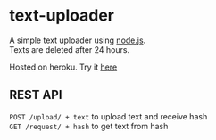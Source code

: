 # text-uploader

A simple text uploader using [node.js](https://nodejs.org).\
Texts are deleted after 24 hours.

Hosted on heroku. Try it [here](https://jpks-text-uploader.herokuapp.com/)

## REST API

`POST /upload/ + text` to upload text and receive hash\
`GET /request/ + hash` to get text from hash

